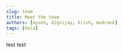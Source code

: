 ```yaml
---
slug: team
title: Meet the team
authors: [ayush, digvijay, krish, mudrank]
tags: [hola]
---
```


test test
